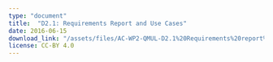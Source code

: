 ```yaml
---
type: "document"
title:  "D2.1: Requirements Report and Use Cases"
date: 2016-06-15
download_link: "/assets/files/AC-WP2-QMUL-D2.1%20Requirements%20report%20and%20use%20cases.pdf"
license: CC-BY 4.0
---
```

